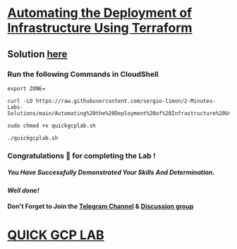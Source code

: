 # [Automating the Deployment of Infrastructure Using Terraform ](https://www.cloudskillsboost.google/focuses/19098?parent=catalog)

## Solution [here](https://youtu.be/M6CKigU4BBM)

### Run the following Commands in CloudShell
```
export ZONE=
```
```
curl -LO https://raw.githubusercontent.com/sergio-limon/2-Minutes-Labs-Solutions/main/Automating%20the%20Deployment%20of%20Infrastructure%20Using%20Terraform/quickgcplab.sh

sudo chmod +x quickgcplab.sh

./quickgcplab.sh
```

### Congratulations 🎉 for completing the Lab !

##### *You Have Successfully Demonstrated Your Skills And Determination.*

#### *Well done!*

#### Don't Forget to Join the [Telegram Channel](https://t.me/quickgcplab) & [Discussion group](https://t.me/quickgcplabchats)

# [QUICK GCP LAB](https://www.youtube.com/@quickgcplab)
